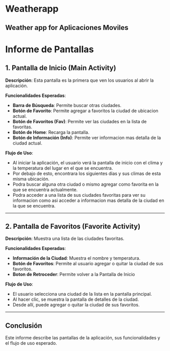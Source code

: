 # Weatherapp
 Weather app for Aplicaciones Moviles 
---
# Informe de Pantallas

## 1. Pantalla de Inicio (Main Activity)

**Descripción**: Esta pantalla es la primera que ven los usuarios al abrir la aplicación.

**Funcionalidades Esperadas**:
- **Barra de Búsqueda**: Permite buscar otras ciudades.
- **Botón de Favorito**: Permite agregar a favoritos la ciudad de ubicacion actual.
- **Botón de Favoritos (Fav)**: Permite ver las ciudades en la lista de favoritas.
- **Botón de Home**: Recarga la pantalla.
- **Botón de Información (Info)**: Permite ver informacion mas detalla de la ciudad actual.

**Flujo de Uso**:
- Al iniciar la aplicación, el usuario verá la pantalla de inicio con el clima y la temperatura del lugar en el que se encuentra.
- Por debajo de esto, encontrara los siguientes dias y sus climas de esta misma ubicación.
- Podra buscar alguna otra ciudad o mismo agregar como favorita en la que se encuentra actualmente.
- Podra acceder a una lista de sus ciudades favoritas para ver su informacion como asi acceder a informacion mas detalla de la ciudad en la que se encuentra.

---

## 2. Pantalla de Favoritos (Favorite Activity)

**Descripción**: Muestra una lista de las ciudades favoritas.

**Funcionalidades Esperadas**:
- **Información de la Ciudad**: Muestra el nombre y temperatura.
- **Botón de Favoritos**: Permite al usuario agregar o quitar la ciudad de sus favoritos.
- **Boton de Retroceder**: Permite volver a la Pantalla de Inicio

**Flujo de Uso**:
- El usuario selecciona una ciudad de la lista en la pantalla principal.
- Al hacer clic, se muestra la pantalla de detalles de la ciudad.
- Desde allí, puede agregar o quitar la ciudad de sus favoritos.

---

## Conclusión

Este informe describe las pantallas de la aplicación, sus funcionalidades y el flujo de uso esperado.
